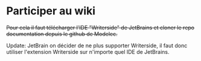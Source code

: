 # Participer au wiki

~~Pour cela il faut télécharger l'IDE "Writerside" de JetBrains et cloner le repo documentation depuis le github de Modelec.~~

Update: JetBrain on décider de ne plus supporter Writerside, il faut donc utiliser l'extension Writerside sur n'importe quel IDE de JetBrains.
